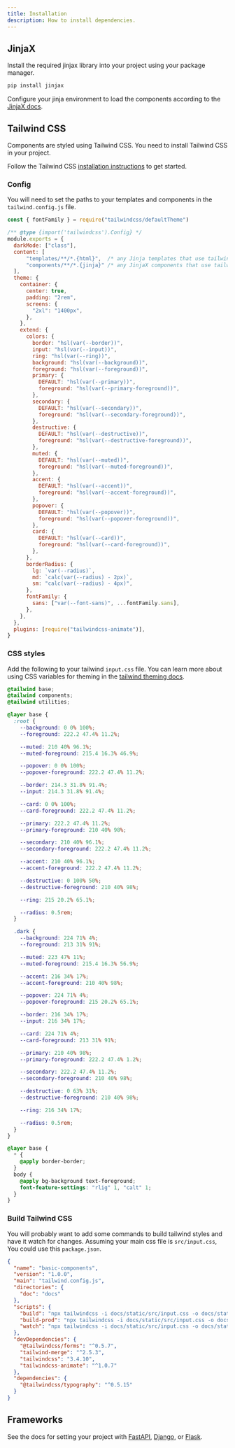 ```yaml
---
title: Installation
description: How to install dependencies.
---
```


<Prose>


## JinjaX

Install the required jinjax library into your project using your package manager.

```bash
pip install jinjax  
```

Configure your jinja environment to load the components according to the [JinjaX docs](https://jinjax.scaletti.dev/guide/).   

## Tailwind CSS

Components are styled using Tailwind CSS. You need to install Tailwind CSS in your project.

Follow the Tailwind CSS [installation instructions](https://tailwindcss.com/docs/installation) to get started.

### Config

You will need to set the paths to your templates and components in the `tailwind.config.js` file.

```javascript
const { fontFamily } = require("tailwindcss/defaultTheme")

/** @type {import('tailwindcss').Config} */
module.exports = {
  darkMode: ["class"],
  content: [
      "templates/**/*.{html}",  /* any Jinja templates that use tailwind styles */
      "components/**/*.{jinja}" /* any JinjaX components that use tailwind styles */
  ],
  theme: {
    container: {
      center: true,
      padding: "2rem",
      screens: {
        "2xl": "1400px",
      },
    },
    extend: {
      colors: {
        border: "hsl(var(--border))",
        input: "hsl(var(--input))",
        ring: "hsl(var(--ring))",
        background: "hsl(var(--background))",
        foreground: "hsl(var(--foreground))",
        primary: {
          DEFAULT: "hsl(var(--primary))",
          foreground: "hsl(var(--primary-foreground))",
        },
        secondary: {
          DEFAULT: "hsl(var(--secondary))",
          foreground: "hsl(var(--secondary-foreground))",
        },
        destructive: {
          DEFAULT: "hsl(var(--destructive))",
          foreground: "hsl(var(--destructive-foreground))",
        },
        muted: {
          DEFAULT: "hsl(var(--muted))",
          foreground: "hsl(var(--muted-foreground))",
        },
        accent: {
          DEFAULT: "hsl(var(--accent))",
          foreground: "hsl(var(--accent-foreground))",
        },
        popover: {
          DEFAULT: "hsl(var(--popover))",
          foreground: "hsl(var(--popover-foreground))",
        },
        card: {
          DEFAULT: "hsl(var(--card))",
          foreground: "hsl(var(--card-foreground))",
        },
      },
      borderRadius: {
        lg: `var(--radius)`,
        md: `calc(var(--radius) - 2px)`,
        sm: "calc(var(--radius) - 4px)",
      },
      fontFamily: {
        sans: ["var(--font-sans)", ...fontFamily.sans],
      },
    },
  },
  plugins: [require("tailwindcss-animate")],
}
```

### CSS styles 

Add the following to your tailwind `input.css` file. You can learn more about using CSS variables for theming in the [tailwind theming docs](https://ui.shadcn.com/docs/theming).

```css
@tailwind base;
@tailwind components;
@tailwind utilities;

@layer base {
  :root {
    --background: 0 0% 100%;
    --foreground: 222.2 47.4% 11.2%;

    --muted: 210 40% 96.1%;
    --muted-foreground: 215.4 16.3% 46.9%;

    --popover: 0 0% 100%;
    --popover-foreground: 222.2 47.4% 11.2%;

    --border: 214.3 31.8% 91.4%;
    --input: 214.3 31.8% 91.4%;

    --card: 0 0% 100%;
    --card-foreground: 222.2 47.4% 11.2%;

    --primary: 222.2 47.4% 11.2%;
    --primary-foreground: 210 40% 98%;

    --secondary: 210 40% 96.1%;
    --secondary-foreground: 222.2 47.4% 11.2%;

    --accent: 210 40% 96.1%;
    --accent-foreground: 222.2 47.4% 11.2%;

    --destructive: 0 100% 50%;
    --destructive-foreground: 210 40% 98%;

    --ring: 215 20.2% 65.1%;

    --radius: 0.5rem;
  }

  .dark {
    --background: 224 71% 4%;
    --foreground: 213 31% 91%;

    --muted: 223 47% 11%;
    --muted-foreground: 215.4 16.3% 56.9%;

    --accent: 216 34% 17%;
    --accent-foreground: 210 40% 98%;

    --popover: 224 71% 4%;
    --popover-foreground: 215 20.2% 65.1%;

    --border: 216 34% 17%;
    --input: 216 34% 17%;

    --card: 224 71% 4%;
    --card-foreground: 213 31% 91%;

    --primary: 210 40% 98%;
    --primary-foreground: 222.2 47.4% 1.2%;

    --secondary: 222.2 47.4% 11.2%;
    --secondary-foreground: 210 40% 98%;

    --destructive: 0 63% 31%;
    --destructive-foreground: 210 40% 98%;

    --ring: 216 34% 17%;

    --radius: 0.5rem;
  }
}

@layer base {
  * {
    @apply border-border;
  }
  body {
    @apply bg-background text-foreground;
    font-feature-settings: "rlig" 1, "calt" 1;
  }
}

```

### Build Tailwind CSS


You will probably want to add some commands to build tailwind styles and have it watch for changes.
Assuming your main css file is `src/input.css`, You could use this `package.json`.

```json
{
  "name": "basic-components",
  "version": "1.0.0",
  "main": "tailwind.config.js",
  "directories": {
    "doc": "docs"
  },
  "scripts": {
    "build": "npx tailwindcss -i docs/static/src/input.css -o docs/static/dist/output.css",
    "build-prod": "npx tailwindcss -i docs/static/src/input.css -o docs/static/dist/output.css --minify",
    "watch": "npx tailwindcss -i docs/static/src/input.css -o docs/static/dist/output.css --watch"
  },
  "devDependencies": {
    "@tailwindcss/forms": "^0.5.7",
    "tailwind-merge": "^2.5.3",
    "tailwindcss": "3.4.10",
    "tailwindcss-animate": "^1.0.7"
  },
  "dependencies": {
    "@tailwindcss/typography": "^0.5.15"
  }
}
```

## Frameworks

See the docs for setting your project with [FastAPI](https://fastapi.tiangolo.com/), [Django](https://www.djangoproject.com/), or [Flask](https://flask.palletsprojects.com).

</Prose>